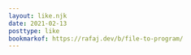 ```yaml
---
layout: like.njk
date: 2021-02-13
posttype: like
bookmarkof: https://rafaj.dev/b/file-to-program/
---
```

